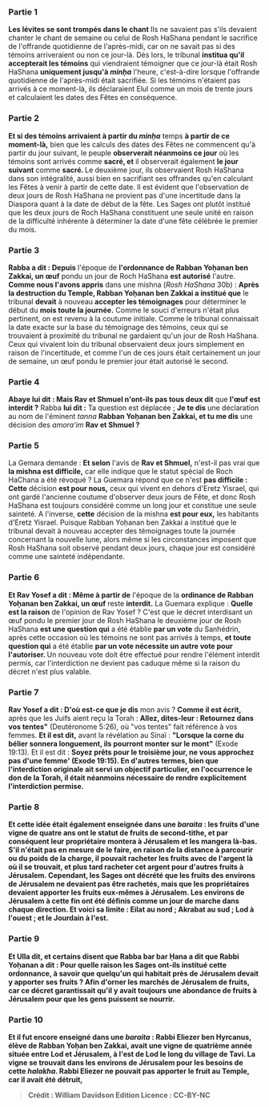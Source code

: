 
### Partie 1
<b>Les lévites se sont trompés dans le chant</b> Ils ne savaient pas s'ils devaient chanter le chant de semaine ou celui de Rosh HaShana pendant le sacrifice de l'offrande quotidienne de l'après-midi, car on ne savait pas si des témoins arriveraient ou non ce jour-là. Dès lors, le tribunal <b>institua qu'il accepterait les témoins</b> qui viendraient témoigner que ce jour-là était Rosh HaShana <b>uniquement jusqu'à <i>minḥa</i></b> l'heure, c'est-à-dire lorsque l'offrande quotidienne de l'après-midi était sacrifiée. Si les témoins n'étaient pas arrivés à ce moment-là, ils déclaraient Elul comme un mois de trente jours et calculaient les dates des Fêtes en conséquence.

### Partie 2
<b>Et si des témoins arrivaient à partir du <i>minḥa</i></b> temps <b>à partir de ce moment-là,</b> bien que les calculs des dates des Fêtes ne commencent qu'à partir du jour suivant, le peuple <b>observerait néanmoins ce jour</b> où les témoins sont arrivés comme <b>sacré, et</b> il observerait également <b>le jour suivant</b> comme <b>sacré. </b> Le deuxième jour, ils observaient Rosh HaShana dans son intégralité, aussi bien en sacrifiant ses offrandes qu'en calculant les Fêtes à venir à partir de cette date. Il est évident que l'observation de deux jours de Rosh HaShana ne provient pas d'une incertitude dans la Diaspora quant à la date de début de la fête. Les Sages ont plutôt institué que les deux jours de Roch HaShana constituent une seule unité en raison de la difficulté inhérente à déterminer la date d'une fête célébrée le premier du mois.

### Partie 3
<b>Rabba a dit : Depuis</b> l'époque de <b>l'ordonnance de Rabban Yoḥanan ben Zakkai, un œuf</b> pondu un jour de Roch HaShana <b>est autorisé</b> l'autre. <b>Comme nous l'avons appris</b> dans une mishna (<i>Rosh HaShana</i> 30b) : <b>Après la destruction du Temple, Rabban Yoḥanan ben Zakkai a institué que</b> le tribunal <b>devait</b> à nouveau <b>accepter les témoignages</b> pour déterminer le début du <b>mois toute la journée.</b> Comme le souci d'erreurs n'était plus pertinent, on est revenu à la coutume initiale. Comme le tribunal connaissait la date exacte sur la base du témoignage des témoins, ceux qui se trouvaient à proximité du tribunal ne gardaient qu'un jour de Rosh HaShana. Ceux qui vivaient loin du tribunal observaient deux jours simplement en raison de l'incertitude, et comme l'un de ces jours était certainement un jour de semaine, un œuf pondu le premier jour était autorisé le second.

### Partie 4
<b>Abaye lui dit : Mais Rav et Shmuel n'ont-ils pas tous deux dit</b> que <b>l'œuf est interdit ?</b> Rabba <b>lui dit :</b> Ta question est déplacée ; <b>Je te dis</b> une déclaration au nom de l'éminent <i>tanna</i> <b>Rabban Yoḥanan ben Zakkai, et tu me dis</b> une décision des <i>amora'im</i> <b>Rav et Shmuel ?</b>

### Partie 5
La Gemara demande : <b>Et selon</b> l'avis de <b>Rav et Shmuel,</b> n'est-il pas vrai que <b>la mishna est difficile,</b> car elle indique que le statut spécial de Roch HaChana a été révoqué ? La Guemara répond que ce n'est <b>pas difficile : Cette</b> décision <b>est pour nous,</b> ceux qui vivent en dehors d'Eretz Yisrael, qui ont gardé l'ancienne coutume d'observer deux jours de Fête, et donc Rosh HaShana est toujours considéré comme un long jour et constitue une seule sainteté. A l'inverse, <b>cette</b> décision de la mishna <b>est pour eux,</b> les habitants d'Eretz Yisrael. Puisque Rabban Yoḥanan ben Zakkai a institué que le tribunal devait à nouveau accepter des témoignages toute la journée concernant la nouvelle lune, alors même si les circonstances imposent que Rosh HaShana soit observé pendant deux jours, chaque jour est considéré comme une sainteté indépendante.

### Partie 6
<b>Et Rav Yosef a dit : Même à partir de</b> l'époque de la <b>ordinance de Rabban Yoḥanan ben Zakkai, un œuf</b> reste <b>interdit.</b> La Guemara explique : <b>Quelle est la raison</b> de l'opinion de Rav Yosef ? C'est que le décret interdisant un œuf pondu le premier jour de Rosh HaShana le deuxième jour de Rosh HaShana <b>est une question qui</b> a été établie <b>par un vote</b> du Sanhédrin, après cette occasion où les témoins ne sont pas arrivés à temps, <b>et toute question qui</b> a été établie <b>par un vote nécessite un autre vote pour l'autoriser. </b> Un nouveau vote doit être effectué pour rendre l'élément interdit permis, car l'interdiction ne devient pas caduque même si la raison du décret n'est plus valable.

### Partie 7
<b>Rav Yosef a dit : D'où est-ce que je dis</b> mon avis ? <b>Comme il est écrit,</b> après que les Juifs aient reçu la Torah : <b>Allez, dites-leur : Retournez dans vos tentes"</b> (Deutéronome 5:26), où "vos tentes" fait référence à vos femmes. <b>Et il est dit,</b> avant la révélation au Sinaï : <b>"Lorsque la corne du bélier sonnera longuement, ils pourront monter sur le mont"</b> (Exode 19:13). Et il est dit : <b>Soyez prêts pour le troisième jour, ne vous approchez pas d'une femme' (Exode 19:15). En d'autres termes, bien que l'interdiction originale ait servi un objectif particulier, en l'occurrence le don de la Torah, il était néanmoins nécessaire de rendre explicitement l'interdiction permise.

### Partie 8
<b>Et</b> cette idée <b>était</b> également <b>enseignée</b> dans une <i>baraita</i> : les fruits d'une <b>vigne de quatre ans</b> ont le statut de fruits de second-tithe, et par conséquent leur propriétaire <b>montera à Jérusalem</b> et les mangera là-bas. S'il n'était pas en mesure de le faire, en raison de la distance à parcourir ou du poids de la charge, il pouvait racheter les fruits avec de l'argent là où il se trouvait, et plus tard racheter cet argent pour d'autres fruits à Jérusalem. Cependant, les Sages ont décrété que les fruits des environs de Jérusalem ne devaient pas être rachetés, mais que les propriétaires devaient apporter les fruits eux-mêmes à Jérusalem. Les environs de Jérusalem à cette fin ont été définis comme <b>un jour de marche dans chaque direction. Et voici sa limite : Eilat au nord ; Akrabat au sud ; Lod à l'ouest ; et le Jourdain à l'est.</b>

### Partie 9
<b>Et Ulla dit, et certains disent que Rabba bar bar Ḥana</b> a dit que <b>Rabbi Yoḥanan a dit :</b> Pour <b>quelle raison</b> les Sages ont-ils institué cette ordonnance, à savoir que quelqu'un qui habitait près de Jérusalem devait y apporter ses fruits ? <b>Afin d'orner les marchés de Jérusalem de fruits,</b> car ce décret garantissait qu'il y avait toujours une abondance de fruits à Jérusalem pour que les gens puissent se nourrir.

### Partie 10
<b>Et il fut</b> encore <b>enseigné</b> dans une <i>baraita</i> : <b>Rabbi Eliezer</b> ben Hyrcanus, élève de Rabban Yoḥan ben Zakkai, <b>avait une vigne de quatrième année</b> située entre Lod et Jérusalem, <b>à l'est</b> de <b>Lod le long du village de Tavi.</b> La vigne se trouvait dans les environs de Jérusalem pour les besoins de cette <i>halakha</i>. Rabbi Eliezer ne pouvait pas apporter le fruit au Temple, car il avait été détruit,

>Crédit : William Davidson Edition
>Licence : CC-BY-NC